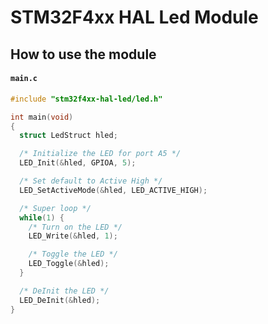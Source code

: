 # STM32F4xx HAL Led Module

## How to use the module

#### **`main.c`**

```c
#include "stm32f4xx-hal-led/led.h"

int main(void)
{
  struct LedStruct hled;

  /* Initialize the LED for port A5 */
  LED_Init(&hled, GPIOA, 5);

  /* Set default to Active High */
  LED_SetActiveMode(&hled, LED_ACTIVE_HIGH);

  /* Super loop */
  while(1) {
    /* Turn on the LED */
    LED_Write(&hled, 1);

    /* Toggle the LED */
    LED_Toggle(&hled);
  }

  /* DeInit the LED */
  LED_DeInit(&hled);
}
```
